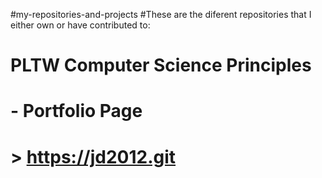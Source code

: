  #my-repositories-and-projects
 #These are the diferent repositories that I either own or have contributed to:
 #	PLTW Computer Science Principles
 #			- Portfolio Page
 #						> https://jd2012.git

